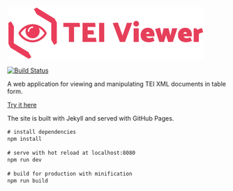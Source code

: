 ![TEI Viewer logo](assets/img/logo.png)

[![Build Status](https://travis-ci.org/alexandermendes/tei-viewer.svg?branch=master)](https://travis-ci.org/alexandermendes/tei-viewer)

A web application for viewing and manipulating TEI XML documents in table form.

[Try it here](https://alexandermendes.github.io/tei-viewer)

The site is built with Jekyll and served with GitHub Pages.

```
# install dependencies
npm install

# serve with hot reload at localhost:8080
npm run dev

# build for production with minification
npm run build
```
